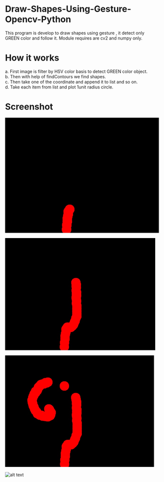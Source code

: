 # Draw-Shapes-Using-Gesture-Opencv-Python
This program is develop to draw shapes using gesture , it detect only GREEN color and follow it.
Module requires are cv2 and numpy only.

# How it works
a. First image is filter by HSV color basis to detect GREEN color object.</br>
b. Then with help of findContours we find shapes.</br>
c. Then take one of the coordinate and append it to list and so on.</br>
d. Take each item from list and plot 1unit radius circle.</br>

# Screenshot

![alt text](https://github.com/prajwalsingh/Draw-Shapes-Using-Gesture-Opencv-Python/blob/master/ca.png "")

![alt text](https://github.com/prajwalsingh/Draw-Shapes-Using-Gesture-Opencv-Python/blob/master/cb.png "")

![alt text](https://github.com/prajwalsingh/Draw-Shapes-Using-Gesture-Opencv-Python/blob/master/cc.png "")

![alt text](https://github.com/prajwalsingh/Draw-Shapes-Using-Hand-Motion-Opencv-Python/blob/master/cd.png "")
